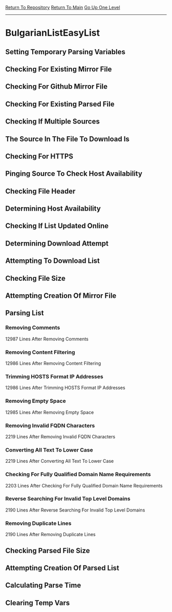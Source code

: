 [Return To Repository](https://github.com/deathbybandaid/piholeparser/)
[Return To Main](https://github.com/deathbybandaid/piholeparser/blob/master/RecentRunLogs/Mainlog.md)
[Go Up One Level](https://github.com/deathbybandaid/piholeparser/blob/master/RecentRunLogs/TopLevelScripts/30-Processing-Blacklists.md)
____________________________________
# BulgarianListEasyList
## Setting Temporary Parsing Variables
## Checking For Existing Mirror File
## Checking For Github Mirror File
## Checking For Existing Parsed File
## Checking If Multiple Sources
## The Source In The File To Download Is
## Checking For HTTPS
## Pinging Source To Check Host Availability
## Checking File Header
## Determining Host Availability
## Checking If List Updated Online
## Determining Download Attempt
## Attempting To Download List
## Checking File Size
## Attempting Creation Of Mirror File
## Parsing List
### Removing Comments
12987 Lines After Removing Comments
### Removing Content Filtering
12986 Lines After Removing Content Filtering
### Trimming HOSTS Format IP Addresses
12986 Lines After Trimming HOSTS Format IP Addresses
### Removing Empty Space
12985 Lines After Removing Empty Space
### Removing Invalid FQDN Characters
2219 Lines After Removing Invalid FQDN Characters
### Converting All Text To Lower Case
2219 Lines After Converting All Text To Lower Case
### Checking For Fully Qualified Domain Name Requirements
2203 Lines After Checking For Fully Qualified Domain Name Requirements
### Reverse Searching For Invalid Top Level Domains
2190 Lines After Reverse Searching For Invalid Top Level Domains
### Removing Duplicate Lines
2190 Lines After Removing Duplicate Lines
## Checking Parsed File Size
## Attempting Creation Of Parsed List
## Calculating Parse Time
## Clearing Temp Vars
